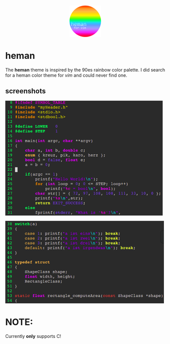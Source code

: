 <p align="center"><img src="screenshots/hemanvim3.png"></p>
  
# heman

The **heman** theme is inspired by
the 90es rainbow color palette.
I did search for a heman color theme
for _vim_ and could never find one.


## screenshots
[<img src="screenshots/screenshot1.png">](https://raw.githubusercontent.com/rstdnull/heman/master/screenshots/screenshot.png)

[<img src="screenshots/screenshot2.png">](https://raw.githubusercontent.com/rstdnull/heman/master/screenshots/screenshot.png)

# NOTE:
Currently **only** supports C!
